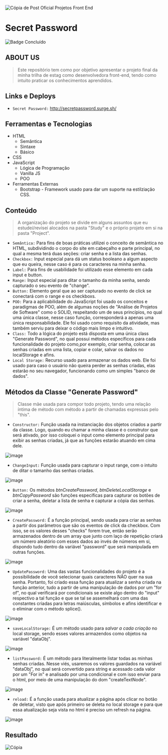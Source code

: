 
![Cópia de Post Oficial Projetos Front End](https://user-images.githubusercontent.com/113690864/209975732-89816b90-db78-44f5-8836-aef04803e1c4.gif)

# Secret Password
![Badge Concluído](http://img.shields.io/static/v1?label=STATUS&message=Concluído&color=4a309d&style=for-the-badge)

## ABOUT US
> Este repositório tem como por objetivo apresentar o projeto final da minha trilha de estag como desenvolvedora front-end, tendo como intuito praticar os conhecimentos aprendidos.
  
## Links e Deploys
- `Secret Password:` http://secretpassword.surge.sh/

## Ferramentas e Tecnologias

- HTML
  - Semântica
  - Sintaxe
  - Básico
- CSS
- JavaScript
  - Lógica de Programação 
  - Vanilla JS
  - POO
 - Ferramentas Externas
   - Bootstrap - Framework usado para dar um suporte na estilziação CSS.
 
## Conteúdo
> A organização do projeto se divide em alguns assuntos que eu estudei/revisei alocados na pasta "Study" e o próprio projeto em si na pasta "Project".

- `Semântica:` Para fins de boas práticas utilizei o conceito de semântica no HTML, subdividindo o corpo do site em cabeçalho e parte principal, no qual a mesma terá duas seções: criar senha e a lista das senhas.
- `Checkbox:` Input especial para dá um status booleano a algum aspecto que eu queira, nesse caso é para os caracteres na minha senha.
- `Label:` Para fins de usabilidade foi utilizado esse elemento em cada input e button.
- `Range:` Input especial para ditar o tamanho da minha senha, sendo capturado o seu evento de "change".
- `Button:` Elemento geral que ao ser capturado no evento de click se conectará com o range e os checkboxs.
- `POO:` Para a aplicabilidade do JavaScript foi usado os conceitos e paradigmas de POO, além de algumas noções de "Análise de Projetos de Software" como o SOLID, respeitando um de seus princípios, no qual uma única classe, nesse caso função, corresponderá a apenas uma única responsabilidade. Ele foi usado como requisito da atividade, mas também serviu para deixar o código mais limpo e intuitivo.
- `Class:` Todo a lógica do projeto está disposta em uma única class "Generate Password", no qual possui métodos específicos para cada funcionalidade do projeto como,por exemplo, criar senha, colocar as senhas criadas em uma lista, copiar e colar, salvar os dados no localStorage e afins.
- `Local Storage:` Recurso usado para armazenar os dados web. Ele foi usado para caso o usuário não queira perder as senhas criadas, elas estarão no seu navegador, funcionando como um simples "banco de dados".

## Métodos da Classe "Generate Password"
> Classe mãe usada para compor todo projeto, tendo uma relação íntima de método com método a partir de chamadas expressas pelo "this".

- `Constructor:` Função usada na instanciação dos objetos criados a partir da classe. Logo, quando eu chamar a minha classe é o construtor que será ativado, por isso coloquei o input como elemento principal para exibir as senhas criadas, já que as funções estarão atuando em cima dele.

![image](https://user-images.githubusercontent.com/113690864/210354824-1ed0f654-a796-459f-a4a1-b2e24bc4ddd1.png)


- `ChangeInput:` Função usada para capturar o input range, com o intuito de ditar o tamanho das senhas criadas.

![image](https://user-images.githubusercontent.com/113690864/210355067-fa8ac2df-40a7-4952-aa6a-a08f65ab9eb8.png)


- `Button:` Os métodos _btnCreatePassword_, _btnDeleteLocalStorage_ e _btnCopyPassword_ são funções específicas para capturar os botões de criar a senha, deletar a lista de senha e capturar a cópia das senhas.

![image](https://user-images.githubusercontent.com/113690864/210354937-85425b13-6d43-4b6d-acd1-4a759da0a8fa.png)


- `CreatePassword:` É a função principal, sendo usada para criar as senhas a partir dos parâmetros que são os eventos de click da checkbox. Com isso, se os valores desses "checks" forem true, então serão armazenados dentro de um array que junto com laço de repetição criará um número aleatório com esses dados ao invés de números em si, dispondo tudo dentro da variável "password" que será manipulada em outras funções.

![image](https://user-images.githubusercontent.com/113690864/210355175-4b43e6bd-2bd3-4ba3-b7f1-939e226372d6.png)


- `UpdatePassword:` Uma das vastas funcionalidades do projeto é a possibilidade de você selecionar quais caracteres NÃO quer na sua senha. Portanto, foi criado essa função para atualizar a senha criada na função anterior, tudo a partir de uma manipulação de dados por um "for of", no qual verificará por condicionais se existe algo dentro do "input" respectivo a tal função e que se tal se assemelhará com uma das constantes criadas para letras maiúsculas, símbolos e afins identificar e o eliminar com o método splice().

![image](https://user-images.githubusercontent.com/113690864/210355262-ee61f74f-0741-487f-9abb-602d3f13e966.png)


- `saveLocalStorage:` É um método usado para _salvar a cada criação_ no local storage, sendo esses valores armazendos como objetos na variável "dataObj".

![image](https://user-images.githubusercontent.com/113690864/210355291-cb03c646-a8c0-494c-a838-0f6daa964db1.png)


- `listPassword:` É um método para literalmente listar todas as minhas senhas criadas. Nesse viés, usaremos os valores guardados na variável "dataObj", no qual será convertido para string e acessado cada valor por um "For in" e analisado por uma condicional e com isso enviar para o html, por meio de uma manipulação do dom "createTextNode".

![image](https://user-images.githubusercontent.com/113690864/210355326-9a5b90af-edc4-4cd7-a1d9-d8dc73d16c51.png)


- `reload:` É a função usada para atualizar a página após clicar no botão de deletar, visto que após primeiro se deleta no local storage e para que essa atualização seja vista no html é preciso um refresh na página.

![image](https://user-images.githubusercontent.com/113690864/210355361-419bfe47-69c7-4466-9f04-67ab9146e3e6.png)


## Resultado
![Cópia](https://user-images.githubusercontent.com/113690864/209976165-a69ab41d-d72b-4d8a-a269-83c71a503557.gif)
